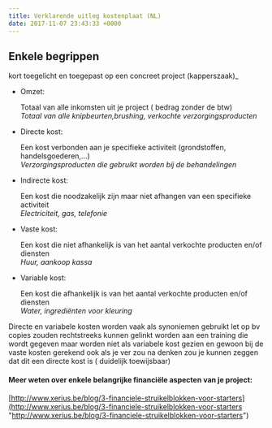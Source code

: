 ```yaml
---
title: Verklarende uitleg kostenplaat (NL)
date: 2017-11-07 23:43:33 +0000
---
```

## Enkele begrippen

kort toegelicht en toegepast op een concreet project (kapperszaak)_

* Omzet:

  Totaal van alle inkomsten uit je project ( bedrag zonder de btw)  
  _Totaal van alle knipbeurten,brushing, verkochte verzorgingsproducten_

* Directe kost:

  Een kost verbonden aan je specifieke activiteit (grondstoffen, handelsgoederen,...)  
  _Verzorgingsproducten die gebruikt worden bij de behandelingen_

* Indirecte kost:

  Een kost die noodzakelijk zijn maar niet afhangen van een specifieke activiteit   
  _Electriciteit, gas, telefonie_

* Vaste kost:

  Een kost die niet afhankelijk is van het aantal verkochte producten en/of diensten  
  _Huur, aankoop kassa_

* Variable kost:

  Een kost die afhankelijk is van het aantal verkochte producten en/of diensten   
  _Water, ingrediënten voor kleuring_

Directe en variabele kosten worden vaak als synoniemen gebruikt let op bv copies zouden rechtstreeks kunnen gelinkt worden aan een training die wordt gegeven maar worden niet als variabele kost gezien en gewoon bij de vaste kosten gerekend ook als je ver zou na denken zou je kunnen zeggen dat dit een directe kost is ( duidelijk toewijsbaar)

#### Meer weten over enkele belangrijke financiële aspecten van je project:

[http://www.xerius.be/blog/3-financiele-struikelblokken-voor-starters](http://www.xerius.be/blog/3-financiele-struikelblokken-voor-starters "http://www.xerius.be/blog/3-financiele-struikelblokken-voor-starters")